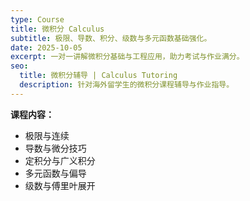 ```yaml
---
type: Course
title: 微积分 Calculus
subtitle: 极限、导数、积分、级数与多元函数基础强化。
date: 2025-10-05
excerpt: 一对一讲解微积分基础与工程应用，助力考试与作业满分。
seo:
  title: 微积分辅导 | Calculus Tutoring
  description: 针对海外留学生的微积分课程辅导与作业指导。
---
```


**课程内容：**
- 极限与连续
- 导数与微分技巧
- 定积分与广义积分
- 多元函数与偏导
- 级数与傅里叶展开
